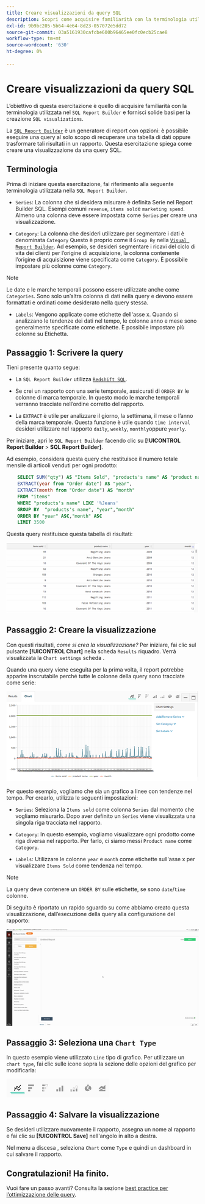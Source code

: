 ```yaml
---
title: Creare visualizzazioni da query SQL
description: Scopri come acquisire familiarità con la terminologia utilizzata nel Report Builder SQL e come creare le visualizzazioni SQL.
exl-id: 9b9bc205-5b64-4e64-8d23-057072e5dd72
source-git-commit: 03a5161930cafcbe600b96465ee0fc0ecb25cae8
workflow-type: tm+mt
source-wordcount: '630'
ht-degree: 0%

---
```


# Creare visualizzazioni da query SQL

L’obiettivo di questa esercitazione è quello di acquisire familiarità con la terminologia utilizzata nel `SQL Report Builder` e fornisci solide basi per la creazione `SQL visualizations`.

La [`SQL Report Builder`](../data-analyst/dev-reports/sql-rpt-bldr.md) è un generatore di report con opzioni: è possibile eseguire una query al solo scopo di recuperare una tabella di dati oppure trasformare tali risultati in un rapporto. Questa esercitazione spiega come creare una visualizzazione da una query SQL.

## Terminologia

Prima di iniziare questa esercitazione, fai riferimento alla seguente terminologia utilizzata nella `SQL Report Builder`.

- `Series`: La colonna che si desidera misurare è definita Serie nel Report Builder SQL. Esempi comuni `revenue`, `items sold`e `marketing spend`. Almeno una colonna deve essere impostata come `Series` per creare una visualizzazione.

- `Category`: La colonna che desideri utilizzare per segmentare i dati è denominata `Category` Questo è proprio come il `Group By` nella [`Visual Report Builder`](../data-user/reports/ess-rpt-build-visual.md). Ad esempio, se desideri segmentare i ricavi del ciclo di vita dei clienti per l’origine di acquisizione, la colonna contenente l’origine di acquisizione viene specificata come `Category`. È possibile impostare più colonne come `Category`.

>[!NOTE]
>
>Le date e le marche temporali possono essere utilizzate anche come `Categories`. Sono solo un’altra colonna di dati nella query e devono essere formattati e ordinati come desiderato nella query stessa.

- `Labels`: Vengono applicate come etichette dell&#39;asse x. Quando si analizzano le tendenze dei dati nel tempo, le colonne anno e mese sono generalmente specificate come etichette. È possibile impostare più colonne su Etichetta.

## Passaggio 1: Scrivere la query

Tieni presente quanto segue:

- La `SQL Report Builder` utilizza [`Redshift SQL`](https://docs.aws.amazon.com/redshift/latest/dg/c_redshift-and-postgres-sql.html).

- Se crei un rapporto con una serie temporale, assicurati di `ORDER BY` le colonne di marca temporale. In questo modo le marche temporali verranno tracciate nell’ordine corretto del rapporto.

- La `EXTRACT` è utile per analizzare il giorno, la settimana, il mese o l’anno della marca temporale. Questa funzione è utile quando `time interval` desideri utilizzare nel rapporto `daily`, `weekly`, `monthly`oppure `yearly`.

Per iniziare, apri le `SQL Report Builder` facendo clic su **[!UICONTROL Report Builder** > **SQL Report Builder]**.

Ad esempio, considera questa query che restituisce il numero totale mensile di articoli venduti per ogni prodotto:

```sql
    SELECT SUM("qty") AS "Items Sold", "products's name" AS "product name",
    EXTRACT(year from "Order date") AS "year",
    EXTRACT(month from "Order date") AS "month"
    FROM "items"
    WHERE "products's name" LIKE '%Jeans'
    GROUP BY  "products's name", "year","month"
    ORDER BY "year" ASC,"month" ASC
    LIMIT 3500
```

Questa query restituisce questa tabella di risultati:

![](../assets/SQL_results_table.png)

## Passaggio 2: Creare la visualizzazione

Con questi risultati, *come si crea la visualizzazione?* Per iniziare, fai clic sul pulsante **[!UICONTROL Chart]** nella scheda `Results` riquadro. Verrà visualizzata la `Chart settings` scheda .

Quando una query viene eseguita per la prima volta, il report potrebbe apparire inscrutabile perché tutte le colonne della query sono tracciate come serie:

![](../assets/SQL_initial_report_results.png)

Per questo esempio, vogliamo che sia un grafico a linee con tendenze nel tempo. Per crearlo, utilizza le seguenti impostazioni:

- `Series`: Seleziona la `Items sold` come colonna `Series` dal momento che vogliamo misurarlo. Dopo aver definito un `Series` viene visualizzata una singola riga tracciata nel rapporto.

- `Category`: In questo esempio, vogliamo visualizzare ogni prodotto come riga diversa nel rapporto. Per farlo, ci siamo messi `Product name` come `Category`.

- `Labels`: Utilizzare le colonne `year` e `month` come etichette sull&#39;asse x per visualizzare `Items Sold` come tendenza nel tempo.

>[!NOTE]
>
>La query deve contenere un `ORDER BY` sulle etichette, se sono `date`/`time` colonne.

Di seguito è riportato un rapido sguardo su come abbiamo creato questa visualizzazione, dall’esecuzione della query alla configurazione del rapporto:

![](../assets/SQL_report_settings.gif)

## Passaggio 3: Seleziona una `Chart Type`

In questo esempio viene utilizzato `Line` tipo di grafico. Per utilizzare un `chart type`, fai clic sulle icone sopra la sezione delle opzioni del grafico per modificarla:

![](../assets/Chart_types.png)

## Passaggio 4: Salvare la visualizzazione

Se desideri utilizzare nuovamente il rapporto, assegna un nome al rapporto e fai clic su **[!UICONTROL Save]** nell&#39;angolo in alto a destra.

Nel menu a discesa , seleziona `Chart` come `Type` e quindi un dashboard in cui salvare il rapporto.

## Congratulazioni! Ha finito.

Vuoi fare un passo avanti? Consulta la sezione [best practice per l’ottimizzazione delle query](../best-practices/optimizing-your-sql-queries.md).
